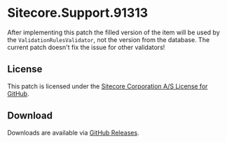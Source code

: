 # Sitecore.Support.91313
After implementing this patch the filled version of the item will be used by the `ValidationRulesValidator`, not the version from the database.
The current patch doesn't fix the issue for other validators!

## License  
This patch is licensed under the [Sitecore Corporation A/S License for GitHub](https://github.com/sitecoresupport/Sitecore.Support.91313/blob/master/LICENSE).  

## Download  
Downloads are available via [GitHub Releases](https://github.com/sitecoresupport/Sitecore.Support.91313/releases).  
